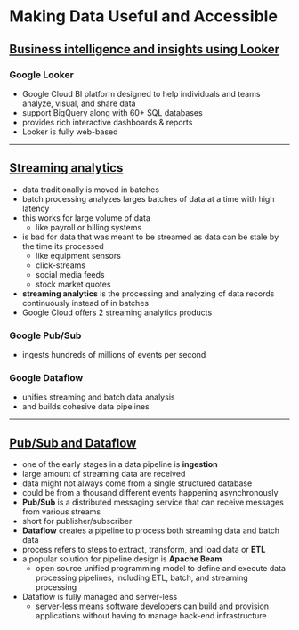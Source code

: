 # Making Data Useful and Accessible

## [Business intelligence and insights using Looker](https://www.youtube.com/watch?v=Q26rwSsKdDg)

### Google Looker

- Google Cloud BI platform designed to help individuals and teams analyze, visual, and share data
- support BigQuery along with 60+ SQL databases
- provides rich interactive dashboards & reports 
- Looker is fully web-based

---

## [Streaming analytics](https://www.youtube.com/watch?v=rauVGDGY-y8)

- data traditionally is moved in batches
- batch processing analyzes larges batches of data at a time with high latency
- this works for large volume of data 
  - like payroll or billing systems
- is bad for data that was meant to be streamed as data can be stale by the time its processed
  - like equipment sensors
  - click-streams
  - social media feeds
  - stock market quotes
- **streaming analytics** is the processing and analyzing of data records continuously instead of in batches
- Google Cloud offers 2 streaming analytics products

### Google Pub/Sub

- ingests hundreds of millions of events per second

### Google Dataflow

- unifies streaming and batch data analysis 
- and builds cohesive data pipelines

---

## [Pub/Sub and Dataflow](https://www.youtube.com/watch?v=3inmKZBpfdQ)

-  one of the early stages in a data pipeline is **ingestion**
  - large amount of streaming data are received
-  data might not always come from a single structured database
  - could be from a thousand different events happening asynchronously 
-  **Pub/Sub** is a distributed messaging service that can receive messages from various streams
  - short for publisher/subscriber
-  **Dataflow** creates a pipeline to process both streaming data and batch data
  - process refers to steps to extract, transform, and load data or **ETL**
  - a popular solution for pipeline design is **Apache Beam**
    - open source unified programming model to define and execute data processing pipelines, including ETL, batch, and streaming processing
  - Dataflow is fully managed and server-less
    - server-less means software developers can build and provision applications without having to manage back-end infrastructure

